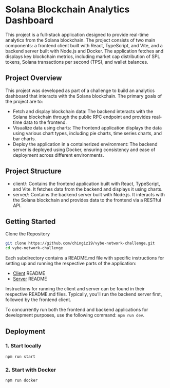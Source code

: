# Solana Blockchain Analytics Dashboard

This project is a full-stack application designed to provide real-time analytics from the Solana blockchain. The project consists of two main components: a frontend client built with React, TypeScript, and Vite, and a backend server built with Node.js and Docker. The application fetches and displays key blockchain metrics, including market cap distribution of SPL tokens, Solana transactions per second (TPS), and wallet balances.

## Project Overview

This project was developed as part of a challenge to build an analytics dashboard that interacts with the Solana blockchain. The primary goals of the project are to:

- Fetch and display blockchain data: The backend interacts with the Solana blockchain through the public RPC endpoint and provides real-time data to the frontend.
- Visualize data using charts: The frontend application displays the data using various chart types, including pie charts, time series charts, and bar charts.
- Deploy the application in a containerized environment: The backend server is deployed using Docker, ensuring consistency and ease of deployment across different environments.

## Project Structure

- client/: Contains the frontend application built with React, TypeScript, and Vite. It fetches data from the backend and displays it using charts.
- server/: Contains the backend server built with Node.js. It interacts with the Solana blockchain and provides data to the frontend via a RESTful API.

## Getting Started

Clone the Repository

```bash
git clone https://github.com/chingiz19/vybe-network-challenge.git
cd vybe-network-challenge
```

Each subdirectory contains a README.md file with specific instructions for setting up and running the respective parts of the application:

- [Client](./client/README.md) README
- [Server](./server/README.md) README

Instructions for running the client and server can be found in their respective README.md files. Typically, you’ll run the backend server first, followed by the frontend client.

To concurrently run both the frontend and backend applications for development purposes, use the following command: `npm run dev`.

## Deployment

### 1. Start locally

```bash
npm run start
```

### 2. Start with Docker

```bash
npm run docker
```
